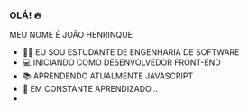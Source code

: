 ### OLÁ! 🔥
MEU NOME É JOÃO HENRINQUE
- 👨‍🎓 EU SOU ESTUDANTE DE ENGENHARIA DE SOFTWARE 
- 💻 INICIANDO COMO DESENVOLVEDOR FRONT-END
- 📚 APRENDENDO ATUALMENTE JAVASCRIPT
- 📝 EM CONSTANTE APRENDIZADO...
- 
